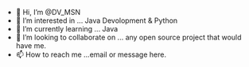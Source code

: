- 👋 Hi, I’m @DV_MSN
- 👀 I’m interested in ... Java Devolopment & Python
- 🌱 I’m currently learning ... Java
- 💞️ I’m looking to collaborate on ... any open source project that would have me.
- 📫 How to reach me ...email or message here.

